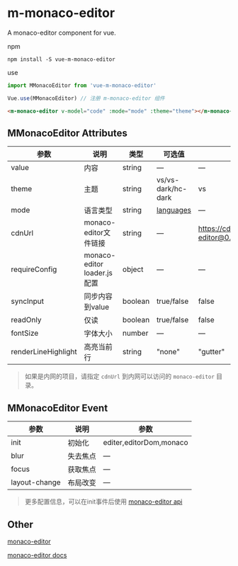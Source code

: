 # m-monaco-editor

A monaco-editor component for vue.

npm
```ls
npm install -S vue-m-monaco-editor
```

use
```js
import MMonacoEditor from 'vue-m-monaco-editor'

Vue.use(MMonacoEditor) // 注册 m-monaco-editor 组件
```

```html
<m-monaco-editor v-model="code" :mode="mode" :theme="theme"></m-monaco-editor>
```

## MMonacoEditor Attributes

| 参数      | 说明    | 类型      | 可选值       | 默认值   |
|---------- |-------- |---------- |-------------  |-------- |
| value     | 内容   | string    | — | —  |
| theme     | 主题   | string    | vs/vs-dark/hc-dark | vs  |
| mode     | 语言类型   | string    | [languages](https://microsoft.github.io/monaco-editor/api/modules/monaco.languages.html#getlanguages) | —  |
| cdnUrl     |  monaco-editor文件链接  | string    | — | https://cdn.jsdelivr.net/npm/monaco-editor@0.46.0/dev/vs  |
| requireConfig | monaco-editor loader.js 配置   | object | — | —  |
| syncInput     | 同步内容到value | boolean  | true/false | false  |
| readOnly     | 仅读   | boolean    | true/false | false  |
| fontSize     | 字体大小   | number    | —  | —   |
| renderLineHighlight     | 高亮当前行| string   | "none" | "gutter" | "line" | "all" | "all"  |


> 如果是内网的项目，请指定 `cdnUrl` 到内网可以访问的 `monaco-editor` 目录。


## MMonacoEditor Event

| 参数      | 说明    |参数   |
|---------- |-------- |----------|
| init     | 初始化   | editer,editorDom,monaco  |
| blur     | 失去焦点   | —  |
| focus     | 获取焦点   | —  |
| layout-change | 布局改变   | —  |



> 更多配置信息，可以在init事件后使用 [monaco-editor api](https://microsoft.github.io/monaco-editor/api)


## Other

[monaco-editor](https://microsoft.github.io)

[monaco-editor docs](https://microsoft.github.io/api)

